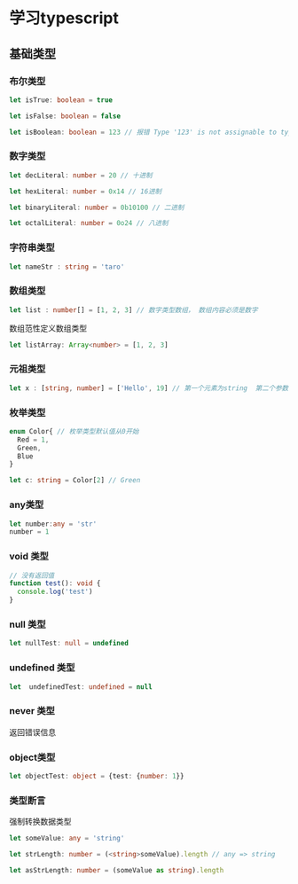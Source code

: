 # 学习typescript

## 基础类型

### 布尔类型

```typescript
let isTrue: boolean = true

let isFalse: boolean = false

let isBoolean: boolean = 123 // 报错 Type '123' is not assignable to type 'boolean'.
```

### 数字类型

```typescript
let decLiteral: number = 20 // 十进制

let hexLiteral: number = 0x14 // 16进制

let binaryLiteral: number = 0b10100 // 二进制

let octalLiteral: number = 0o24 // 八进制

```

### 字符串类型

```typescript
let nameStr : string = 'taro'
```

### 数组类型

```typescript
let list : number[] = [1, 2, 3] // 数字类型数组， 数组内容必须是数字
```

数组范性定义数组类型

```typescript
let listArray: Array<number> = [1, 2, 3]
```

### 元祖类型

```typescript
let x : [string, number] = ['Hello', 19] // 第一个元素为string  第二个参数为数字
```

### 枚举类型

```typescript
enum Color{ // 枚举类型默认值从0开始
  Red = 1, 
  Green,
  Blue
}

let c: string = Color[2] // Green
```

### any类型
```typescript
let number:any = 'str'
number = 1
```

### void 类型
```typescript
// 没有返回值
function test(): void {
  console.log('test')
}
```

### null  类型
```typescript
let nullTest: null = undefined
```

### undefined 类型
```typescript
let  undefinedTest: undefined = null
```

### never 类型

返回错误信息

### object类型
```typescript
let objectTest: object = {test: {number: 1}}
```

### 类型断言

强制转换数据类型

```typescript
let someValue: any = 'string'

let strLength: number = (<string>someValue).length // any => string

let asStrLength: number = (someValue as string).length 
```
